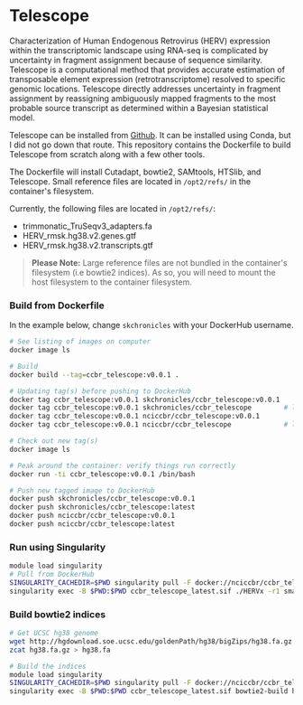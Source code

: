 # Telescope

Characterization of Human Endogenous Retrovirus (HERV) expression within the transcriptomic landscape using RNA-seq is complicated by uncertainty in fragment assignment because of sequence similarity. Telescope is a computational method that provides accurate estimation of transposable element expression (retrotranscriptome) resolved to specific genomic locations. Telescope directly addresses uncertainty in fragment assignment by reassigning ambiguously mapped fragments to the most probable source transcript as determined within a Bayesian statistical model.

Telescope can be installed from [Github](https://github.com/mlbendall/telescope). It can be installed using Conda, but I did not go down that route. This repository contains the Dockerfile to build Telescope from scratch along with a few other tools.

The Dockerfile will install Cutadapt, bowtie2, SAMtools, HTSlib, and Telescope. Small reference files are located in `/opt2/refs/` in the container's filesystem. 

Currently, the following files are located in `/opt2/refs/`:
 - trimmonatic_TruSeqv3_adapters.fa
 - HERV_rmsk.hg38.v2.genes.gtf
 - HERV_rmsk.hg38.v2.transcripts.gtf

> **Please Note:** Large reference files are not bundled in the container's filesystem (i.e bowtie2 indices). As so, you will need to mount the host filesystem to the container filesystem.

### Build from Dockerfile

In the example below, change `skchronicles` with your DockerHub username.

```bash
# See listing of images on computer
docker image ls

# Build
docker build --tag=ccbr_telescope:v0.0.1 .

# Updating tag(s) before pushing to DockerHub
docker tag ccbr_telescope:v0.0.1 skchronicles/ccbr_telescope:v0.0.1
docker tag ccbr_telescope:v0.0.1 skchronicles/ccbr_telescope        # latest
docker tag ccbr_telescope:v0.0.1 nciccbr/ccbr_telescope:v0.0.1
docker tag ccbr_telescope:v0.0.1 nciccbr/ccbr_telescope             # latest

# Check out new tag(s)
docker image ls

# Peak around the container: verify things run correctly
docker run -ti ccbr_telescope:v0.0.1 /bin/bash

# Push new tagged image to DockerHub
docker push skchronicles/ccbr_telescope:v0.0.1
docker push skchronicles/ccbr_telescope:latest
docker push nciccbr/ccbr_telescope:v0.0.1
docker push nciccbr/ccbr_telescope:latest
```

### Run using Singularity
```bash
module load singularity
# Pull from DockerHub
SINGULARITY_CACHEDIR=$PWD singularity pull -F docker://nciccbr/ccbr_telescope
singularity exec -B $PWD:$PWD ccbr_telescope_latest.sif ./HERVx -r1 small_S25_1.fastq -r2 small_S25_2.fastq -o ERV_hg38
```

### Build bowtie2 indices
```bash
# Get UCSC hg38 genome
wget http://hgdownload.soe.ucsc.edu/goldenPath/hg38/bigZips/hg38.fa.gz
zcat hg38.fa.gz > hg38.fa

# Build the indices
module load singularity
SINGULARITY_CACHEDIR=$PWD singularity pull -F docker://nciccbr/ccbr_telescope
singularity exec -B $PWD:$PWD ccbr_telescope_latest.sif bowtie2-build hg38.fa hg38
```

